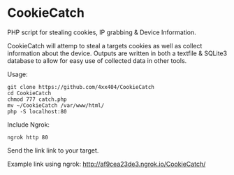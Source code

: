 # CookieCatch
PHP script for stealing cookies, IP grabbing &amp; Device Information. 

CookieCatch will attemp to steal a targets cookies as well as collect information about the device. Outputs are written in both a textfile & SQLite3 database to allow for easy use of collected data in other tools.

Usage:
```
git clone https://github.com/4xx404/CookieCatch
cd CookieCatch
chmod 777 catch.php
mv ~/CookieCatch /var/www/html/
php -S localhost:80
```

Include Ngrok:
```
ngrok http 80
```

Send the link link to your target.  
  
Example link using ngrok: http://af9cea23de3.ngrok.io/CookieCatch/

